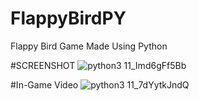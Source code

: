 # FlappyBirdPY
Flappy Bird Game Made Using Python

#SCREENSHOT
![python3 11_Imd6gFf5Bb](https://github.com/cemalgurselkar/FlappyBirdPY/assets/116062524/45bc5519-bdf1-4045-aeab-fd5c7bee2b61)

#In-Game Video
![python3 11_7dYytkJndQ](https://github.com/cemalgurselkar/FlappyBirdPY/assets/116062524/4486b2e0-41e1-42a3-a6b3-3317ee50e82c)

